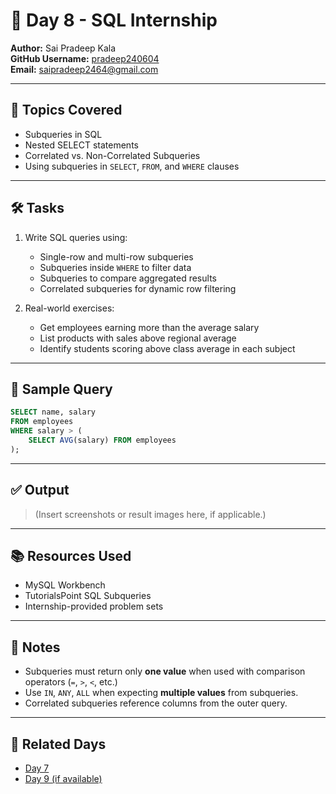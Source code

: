 # 📅 Day 8 - SQL Internship

**Author:** Sai Pradeep Kala  
**GitHub Username:** [pradeep240604](https://github.com/pradeep240604)  
**Email:** saipradeep2464@gmail.com  

---

## 📌 Topics Covered

- Subqueries in SQL
- Nested SELECT statements
- Correlated vs. Non-Correlated Subqueries
- Using subqueries in `SELECT`, `FROM`, and `WHERE` clauses

---

## 🛠️ Tasks

1. Write SQL queries using:
   - Single-row and multi-row subqueries
   - Subqueries inside `WHERE` to filter data
   - Subqueries to compare aggregated results
   - Correlated subqueries for dynamic row filtering

2. Real-world exercises:
   - Get employees earning more than the average salary
   - List products with sales above regional average
   - Identify students scoring above class average in each subject

---

## 🧪 Sample Query

```sql
SELECT name, salary
FROM employees
WHERE salary > (
    SELECT AVG(salary) FROM employees
);
```

---

## ✅ Output

> (Insert screenshots or result images here, if applicable.)

---

## 📚 Resources Used

- MySQL Workbench
- TutorialsPoint SQL Subqueries
- Internship-provided problem sets

---

## 📎 Notes

- Subqueries must return only **one value** when used with comparison operators (`=`, `>`, `<`, etc.)
- Use `IN`, `ANY`, `ALL` when expecting **multiple values** from subqueries.
- Correlated subqueries reference columns from the outer query.

---

## 🔗 Related Days

- [Day 7](https://github.com/umarsharook/Sql_Internship/tree/main/Day7)
- [Day 9 (if available)](https://github.com/umarsharook/Sql_Internship/tree/main/Day9)